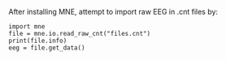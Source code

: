 After installing MNE, attempt to import raw EEG in .cnt files by:

	import mne
	file = mne.io.read_raw_cnt("files.cnt")
	print(file.info)
	eeg = file.get_data()
	
